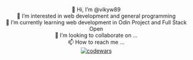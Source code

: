 <div align="center">
   <div>
      👋 Hi, I’m @vikyw89
   </div>
   <div>
      👀 I’m interested in web development and general programming
   </div>
   <div>
      🌱 I’m currently learning web development in Odin Project and Full Stack Open
   </div>
   <div>
      💞️ I’m looking to collaborate on ...
   </div>
   <div>
      📫 How to reach me ...
   </div>
   <a href="https://www.codewars.com/users/vikyw89"> 
      <img alt="codewars" src="https://www.codewars.com/users/vikyw89/badges/large">
   </a>
<!--    <a href="https://discord.com/users/Viky#6453"> 
      <img alt="discord" src="https://user-images.githubusercontent.com/112059651/203719202-d46ffc71-1ff4-4cbf-a62c-3e903c522e56.gif">
   </a> -->
</div>
